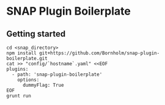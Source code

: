 # SNAP Plugin Boilerplate

## Getting started

```
cd <snap_directory>
npm install git+https://github.com/Bornholm/snap-plugin-boilerplate.git
cat >> "config/`hostname`.yaml" <<EOF
plugins:
  - path: 'snap-plugin-boilerplate'
    options:
      dummyFlag: True
EOF
grunt run
```
